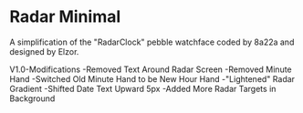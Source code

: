 Radar Minimal
==========

A simplification of the "RadarClock" pebble watchface coded by 8a22a and designed by Elzor.

V1.0-Modifications
-Removed Text Around Radar Screen
-Removed Minute Hand
-Switched Old Minute Hand to be New Hour Hand
-"Lightened" Radar Gradient
-Shifted Date Text Upward 5px
-Added More Radar Targets in Background
